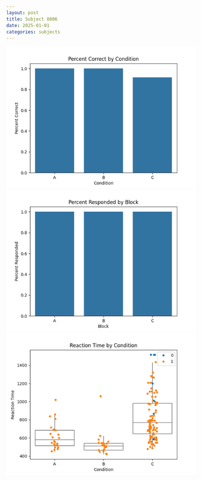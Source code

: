 ```yaml
---
layout: post
title: Subject 8006
date: 2025-01-01
categories: subjects
---
```


![](data/8006/run-7/8006_ATS_percent_correct.png)
![](data/8006/run-7/8006_ATS_percent_responded.png)
![](data/8006/run-7/8006_ATS_rt.png)
